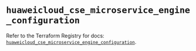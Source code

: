 # `huaweicloud_cse_microservice_engine_configuration`

Refer to the Terraform Registry for docs: [`huaweicloud_cse_microservice_engine_configuration`](https://registry.terraform.io/providers/huaweicloud/huaweicloud/1.71.1/docs/resources/cse_microservice_engine_configuration).
